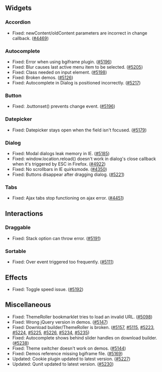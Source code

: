 <script>{
	"title": "jQuery UI 1.8rc3 Changelog"
}</script>

## Widgets

### Accordion

* Fixed: newContent/oldContent parameters are incorrect in change callback. ([#4469](http://bugs.jqueryui.com/ticket/4469))

### Autocomplete

* Fixed: Error when using bgiframe plugin. ([#5196](http://bugs.jqueryui.com/ticket/5196))
* Fixed: Blur causes last active menu item to be selected. ([#5205](http://bugs.jqueryui.com/ticket/5205))
* Fixed: Class needed on input element. ([#5198](http://bugs.jqueryui.com/ticket/5198))
* Fixed: Broken demos. ([#5126](http://bugs.jqueryui.com/ticket/5126))
* Fixed: Autocomplete in Dialog is positioned incorrectly. ([#5217](http://bugs.jqueryui.com/ticket/5217))

### Button

* Fixed: .buttonset() prevents change event. ([#5196](http://bugs.jqueryui.com/ticket/5195))

### Datepicker

* Fixed: Datepicker stays open when the field isn't focused. ([#5179](http://bugs.jqueryui.com/ticket/5179))

### Dialog

* Fixed: Modal dialogs leak memory in IE. ([#5185](http://bugs.jqueryui.com/ticket/5185))
* Fixed: window.location.reload() doesn't work in dialog's close callback when it's triggered by ESC in Firefox. ([#4922](http://bugs.jqueryui.com/ticket/4922))
* Fixed: No scrollbars in IE quirksmode. ([#4350](http://bugs.jqueryui.com/ticket/4350))
* Fixed: Buttons disappear after dragging dialog. ([#5221](http://bugs.jqueryui.com/ticket/5221))

### Tabs

* Fixed: Ajax tabs stop functioning on ajax error. ([#4451](http://bugs.jqueryui.com/ticket/4451))

## Interactions

### Draggable

* Fixed: Stack option can throw error. ([#5191](http://bugs.jqueryui.com/ticket/5191))

### Sortable

* Fixed: Over event triggered too frequently. ([#5111](http://bugs.jqueryui.com/ticket/5111))

## Effects

* Fixed: Toggle speed issue. ([#5192](http://bugs.jqueryui.com/ticket/5192))

## Miscellaneous

* Fixed: ThemeRoller bookmarklet tries to load an invalid URL. ([#5098](http://bugs.jqueryui.com/ticket/5098))
* Fixed: Wrong jQuery version in demos. ([#5147](http://bugs.jqueryui.com/ticket/5147))
* Fixed: Download builder/ThemeRoller is broken. ([#5157](http://bugs.jqueryui.com/ticket/5157), [#5115](http://bugs.jqueryui.com/ticket/5115), [#5223](http://bugs.jqueryui.com/ticket/5223), [#5224](http://bugs.jqueryui.com/ticket/5224), [#5225](http://bugs.jqueryui.com/ticket/5225), [#5226](http://bugs.jqueryui.com/ticket/5226), [#5234](http://bugs.jqueryui.com/ticket/5234), [#5235](http://bugs.jqueryui.com/ticket/5235))
* Fixed: Autocomplete shows behind slider handles on download builder. ([#5238](http://bugs.jqueryui.com/ticket/5238))
* Fixed: Theme switcher doesn't work on demos. ([#5144](http://bugs.jqueryui.com/ticket/5144))
* Fixed: Demos reference missing bgiframe file. ([#5169](http://bugs.jqueryui.com/ticket/5169))
* Updated: Cookie plugin updated to latest version. ([#5227](http://bugs.jqueryui.com/ticket/5227))
* Updated: Qunit updated to latest version. ([#5230](http://bugs.jqueryui.com/ticket/5230))
